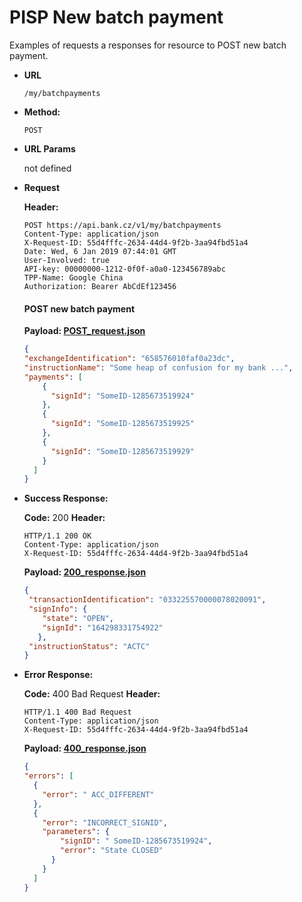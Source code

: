 # PISP New batch payment

Examples of requests a responses for resource to POST new batch payment.

* **URL**

  `/my/batchpayments`

* **Method:**
  
  `POST`
  
*  **URL Params**

   not defined

* **Request**

  **Header:**
  ```http
  POST https://api.bank.cz/v1/my/batchpayments
  Content-Type: application/json
  X-Request-ID: 55d4fffc-2634-44d4-9f2b-3aa94fbd51a4
  Date: Wed, 6 Jan 2019 07:44:01 GMT
  User-Involved: true
  API-key: 00000000-1212-0f0f-a0a0-123456789abc
  TPP-Name: Google China
  Authorization: Bearer AbCdEf123456
  ```
  #### POST new batch payment
  **Payload: [POST_request.json](POST_request.json)**
  ```json
  {
  "exchangeIdentification": "658576010faf0a23dc",
  "instructionName": "Some heap of confusion for my bank ...",
  "payments": [
      {
        "signId": "SomeID-1285673519924"
      },
      {
        "signId": "SomeID-1285673519925"
      },
      {
        "signId": "SomeID-1285673519929"
      }
    ]
  }
  ```
 
 
* **Success Response:**
  
  **Code:** 200
  **Header:**
  ```http
  HTTP/1.1 200 OK
  Content-Type: application/json
  X-Request-ID: 55d4fffc-2634-44d4-9f2b-3aa94fbd51a4
  ```

  **Payload: [200_response.json](200_response.json)**
  ```json
  {
   "transactionIdentification": "033225570000078020091",
   "signInfo": {
      "state": "OPEN",
      "signId": "164298331754922"
     },
   "instructionStatus": "ACTC"
  }
  ```
 
* **Error Response:**

  **Code:** 400 Bad Request
  **Header:**
  ```http
  HTTP/1.1 400 Bad Request
  Content-Type: application/json
  X-Request-ID: 55d4fffc-2634-44d4-9f2b-3aa94fbd51a4
  ```
  
  **Payload: [400_response.json](400_response.json)**
  ```json
  {
  "errors": [
    {
      "error": " ACC_DIFFERENT"
    },
    {
      "error": "INCORRECT_SIGNID",
      "parameters": {
          "signID": " SomeID-1285673519924",
          "error": "State CLOSED"
        }
      }
    ]
  }
  ```
  
